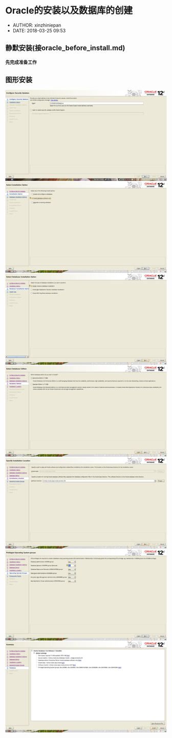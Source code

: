 #  Oracle的安装以及数据库的创建
 - AUTHOR: xinzhiniepan
 - DATE: 2018-03-25 09:53

## 静默安装(接oracle_before_install.md)
#### 先完成准备工作

## 图形安装
![oracle install](./picture/oracle_install01.jpg)
![oracle install](./picture/oracle_install02.jpg)
![oracle install](./picture/oracle_install03.jpg)
![oracle install](./picture/oracle_install04.jpg)
![oracle install](./picture/oracle_install05.jpg)
![oracle install](./picture/oracle_install06.jpg)
![oracle install](./picture/oracle_install07.jpg)
